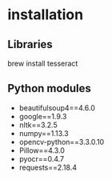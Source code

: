 # installation
## Libraries
brew install tesseract
## Python modules
* beautifulsoup4==4.6.0
* google==1.9.3
* nltk==3.2.5
* numpy==1.13.3
* opencv-python==3.3.0.10
* Pillow==4.3.0
* pyocr==0.4.7
* requests==2.18.4
